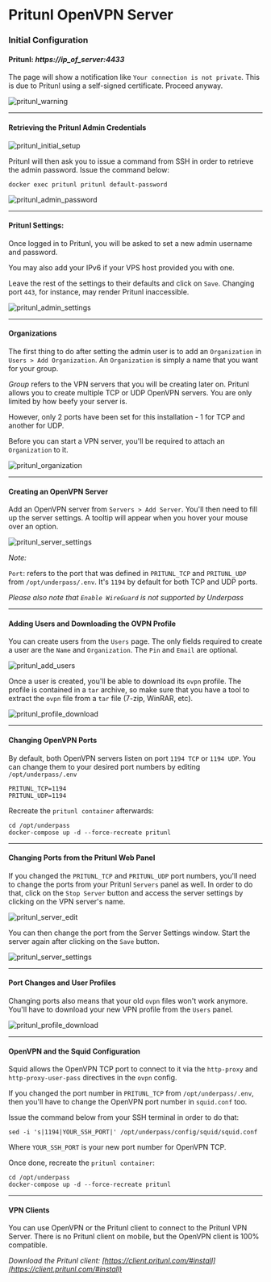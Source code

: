 # Pritunl OpenVPN Server

### Initial Configuration

#### Pritunl: _https://ip_of_server:4433_

The page will show a notification like `Your connection is not private`. This is due to Pritunl using a self-signed certificate. Proceed anyway.

![pritunl_warning](https://user-images.githubusercontent.com/9207205/94320962-e04a7080-ffc0-11ea-9fa3-916f072f46c6.png)

***

#### Retrieving the Pritunl Admin Credentials

![pritunl_initial_setup](https://user-images.githubusercontent.com/9207205/93722506-e065fd00-fbc9-11ea-9e2f-8c249533c0d7.png)

Pritunl will then ask you to issue a command from SSH in order to retrieve the admin password. Issue the command below:
```
docker exec pritunl pritunl default-password
```

![pritunl_admin_password](https://user-images.githubusercontent.com/9207205/94321820-54861380-ffc3-11ea-86f2-b720ad3575b2.png)

***

#### Pritunl Settings:

Once logged in to Pritunl, you will be asked to set a new admin username and password.

You may also add your IPv6 if your VPS host provided you with one.

Leave the rest of the settings to their defaults and click on `Save`. Changing port `443`, for instance, may render Pritunl inaccessible.

![pritunl_admin_settings](https://user-images.githubusercontent.com/9207205/94319475-49c88000-ffbd-11ea-87d5-f1d38575276f.png)

***

#### Organizations

The first thing to do after setting the admin user is to add an `Organization` in `Users > Add Organization`. An `Organization` is simply a name that you want for your group.

_Group_ refers to the VPN servers that you will be creating later on. Pritunl allows you to create multiple TCP or UDP OpenVPN servers. You are only limited by how beefy your server is.

However, only 2 ports have been set for this installation - 1 for TCP and another for UDP.

Before you can start a VPN server, you'll be required to attach an `Organization` to it.

![pritunl_organization](https://user-images.githubusercontent.com/9207205/93812435-30a19580-fc84-11ea-9fa9-d9f59ac27aea.png)

***

#### Creating an OpenVPN Server

Add an OpenVPN server from `Servers > Add Server`. You'll then need to fill up the server settings. A tooltip will appear when you hover your mouse over an option.

![pritunl_server_settings](https://user-images.githubusercontent.com/9207205/93813071-1ddb9080-fc85-11ea-9cb1-2d6f8d574fe7.png)

_Note:_

`Port`: refers to the port that was defined in `PRITUNL_TCP` and `PRITUNL_UDP` from `/opt/underpass/.env`. It's `1194` by default for both TCP and UDP ports.

_Please also note that `Enable WireGuard` is not supported by Underpass_
  
***

#### Adding Users and Downloading the OVPN Profile

You can create users from the `Users` page. The only fields required to create a user are the `Name` and `Organization`. The `Pin` and `Email` are optional.

![pritunl_add_users](https://user-images.githubusercontent.com/9207205/94319759-ee4ac200-ffbd-11ea-8805-448316d8b2df.png)

Once a user is created, you'll be able to download its `ovpn` profile. The profile is contained in a `tar` archive, so make sure that you have a tool to extract the `ovpn` file from a `tar` file (7-zip, WinRAR, etc).

![pritunl_profile_download](https://user-images.githubusercontent.com/9207205/94319861-25b96e80-ffbe-11ea-8548-3e2ba8debf0b.png)

***

#### Changing OpenVPN Ports

By default, both OpenVPN servers listen on port `1194 TCP` or `1194 UDP`. You can change them to your desired port numbers by editing `/opt/underpass/.env`
```
PRITUNL_TCP=1194
PRITUNL_UDP=1194
```

Recreate the `pritunl container` afterwards:
```
cd /opt/underpass
docker-compose up -d --force-recreate pritunl
```

***

#### Changing Ports from the Pritunl Web Panel

If you changed the `PRITUNL_TCP` and `PRITUNL_UDP` port numbers, you'll need to change the ports from your Pritunl `Servers` panel as well. In order to do that, click on the `Stop Server` button and access the server settings by clicking on the VPN server's name.

![pritunl_server_edit](https://user-images.githubusercontent.com/9207205/94320022-7fba3400-ffbe-11ea-87a8-2d66f78d4ef0.png)

You can then change the port from the Server Settings window. Start the server again after clicking on the `Save` button.

![pritunl_server_settings](https://user-images.githubusercontent.com/9207205/94320329-4209db00-ffbf-11ea-873c-b9ac57d7a50f.png)

***

#### Port Changes and User Profiles

Changing ports also means that your old `ovpn` files won't work anymore. You'll have to download your new VPN profile from the `Users` panel.

![pritunl_profile_download](https://user-images.githubusercontent.com/9207205/94319861-25b96e80-ffbe-11ea-8548-3e2ba8debf0b.png)

***

#### OpenVPN and the Squid Configuration

Squid allows the OpenVPN TCP port to connect to it via the `http-proxy` and `http-proxy-user-pass` directives in the `ovpn` config.

If you changed the port number in `PRITUNL_TCP` from `/opt/underpass/.env`, then you'll have to change the OpenVPN port number in `squid.conf` too.

Issue the command below from your SSH terminal in order to do that:
```
sed -i 's|1194|YOUR_SSH_PORT|' /opt/underpass/config/squid/squid.conf
```

Where `YOUR_SSH_PORT` is your new port number for OpenVPN TCP.

Once done, recreate the `pritunl container`:
```
cd /opt/underpass
docker-compose up -d --force-recreate pritunl
```

***

#### VPN Clients

You can use OpenVPN or the Pritunl client to connect to the Pritunl VPN Server. There is no Pritunl client on mobile, but the OpenVPN client is 100% compatible.

_Download the Pritunl client: [https://client.pritunl.com/#install](https://client.pritunl.com/#install)_